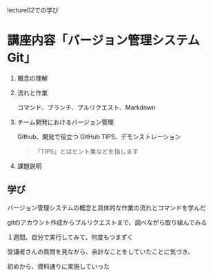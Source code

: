 lecture02での学び

# 講座内容「バージョン管理システム Git」
1.  概念の理解

2.  流れと作業

    コマンド、ブランチ、プルリクエスト、Markdown

3. チーム開発におけるバージョン管理

   Github、開発で役立つ GitHub TIPS、デモンストレーション
   > 「TIPS」とはヒント集などを指します

4. 課題説明

## 学び
  バージョン管理システムの概念と具体的な作業の流れとコマンドを学んだ
  
  gitのアカウント作成からプルリクエストまで、調べながら取り組んでみる
  
  １週間、自分で実行してみて、何度もつまずく
  
  受講者さんの質問を見ながら、余計なことをしていたことに気づき、
  　
  
  初めから、資料通りに実施していった